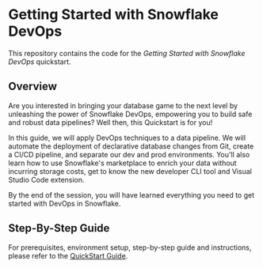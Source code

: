 # Getting Started with Snowflake DevOps

This repository contains the code for the *Getting Started with Snowflake DevOps* quickstart.

## Overview

Are you interested in bringing your database game to the next level by unleashing the power of Snowflake DevOps, empowering you to build safe and robust data pipelines? Well then, this Quickstart is for you!

In this guide, we will apply DevOps techniques to a data pipeline. We will automate the deployment of declarative database changes from Git, create a CI/CD pipeline, and separate our dev and prod environments. You'll also learn how to use Snowflake's marketplace to enrich your data without incurring storage costs, get to know the new developer CLI tool and Visual Studio Code extension.

By the end of the session, you will have learned everything you need to get started with DevOps in Snowflake.

## Step-By-Step Guide

For prerequisites, environment setup, step-by-step guide and instructions, please refer to the [QuickStart Guide](https://quickstarts.snowflake.com/guide/getting_started_with_snowflake_devops/index.html).
